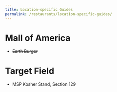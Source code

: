 ```yaml
---
title: Location-specific Guides
permalink: /restaurants/location-specific-guides/
---
```


# Mall of America

* <del>Earth Burger</del>

# Target Field

* MSP Kosher Stand, Section 129

